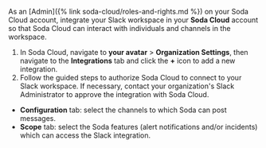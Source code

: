 As an [Admin]({% link soda-cloud/roles-and-rights.md %}) on your Soda Cloud account, integrate your Slack workspace in your **Soda Cloud** account so that Soda Cloud can interact with individuals and channels in the workspace.

1. In Soda Cloud, navigate to **your avatar** > **Organization Settings**, then navigate to the **Integrations** tab and click the **+** icon to add a new integration.
2. Follow the guided steps to authorize Soda Cloud to connect to your Slack workspace. If necessary, contact your organization's Slack Administrator to approve the integration with Soda Cloud. 
* **Configuration** tab: select the channels to which Soda can post messages.
* **Scope** tab: select the Soda features (alert notifications and/or incidents) which can access the Slack integration. 
